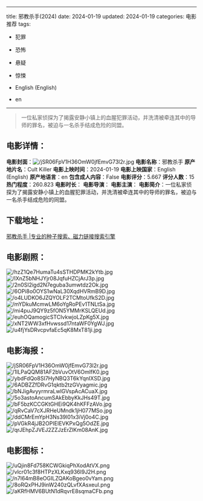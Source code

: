 
---
title: 邪教杀手(2024)
date: 2024-01-19
updated: 2024-01-19
categories: 电影推荐
tags:
- 犯罪
- 恐怖
- 悬疑
- 惊悚

- English (English)
- en
---


> 一位私家侦探为了揭露安静小镇上的血腥犯罪活动，并洗清被牵连其中的导师的罪名，被迫与一名杀手结成危险的同盟。

## **电影详情**：

**电影封面**：<img src="https://image.tmdb.org/t/p/w200/jSR06FpV1H36OmW0jfEmvG73l2r.jpg" alt="/jSR06FpV1H36OmW0jfEmvG73l2r.jpg" title="/jSR06FpV1H36OmW0jfEmvG73l2r.jpg">
**电影名称**：邪教杀手
**原产地片名**：Cult Killer
**电影上映时间**：2024-01-19
**电影上映国家**：English (English)
**原产地语言**：en
**包含成人内容**：False
**电影评分**：5.667
**评分人数**：15
**热门程度**：260.823
**电影时长**：
**电影导演**：
**电影主演**：
**电影简介**：一位私家侦探为了揭露安静小镇上的血腥犯罪活动，并洗清被牵连其中的导师的罪名，被迫与一名杀手结成危险的同盟。

## **下载地址**：
[邪教杀手 |专业的种子搜索、磁力链接搜索引擎](https://movie.amd794.com:2083/?search=Cult%20Killer&ordering=&mode=match_phrase&page_size=10&page=1)
 

## **电影剧照**：
<img src="https://image.tmdb.org/t/p/original/hzZ1Qe7HumaTu4sSTHDPMK2kYtb.jpg" alt="/hzZ1Qe7HumaTu4sSTHDPMK2kYtb.jpg" title="/hzZ1Qe7HumaTu4sSTHDPMK2kYtb.jpg"><img src="https://image.tmdb.org/t/p/original/lXnZ5bNHJYjr08JqfuHZCjArJ3p.jpg" alt="/lXnZ5bNHJYjr08JqfuHZCjArJ3p.jpg" title="/lXnZ5bNHJYjr08JqfuHZCjArJ3p.jpg"><img src="https://image.tmdb.org/t/p/original/2n0SI2igd2N7eguba3umwtdz2Ok.jpg" alt="/2n0SI2igd2N7eguba3umwtdz2Ok.jpg" title="/2n0SI2igd2N7eguba3umwtdz2Ok.jpg"><img src="https://image.tmdb.org/t/p/original/6OPi8o0OYS1wNaL30XqdHVRmB9D.jpg" alt="/6OPi8o0OYS1wNaL30XqdHVRmB9D.jpg" title="/6OPi8o0OYS1wNaL30XqdHVRmB9D.jpg"><img src="https://image.tmdb.org/t/p/original/o4LUDKO6JZQYOLF2TCMtoUfkS2D.jpg" alt="/o4LUDKO6JZQYOLF2TCMtoUfkS2D.jpg" title="/o4LUDKO6JZQYOLF2TCMtoUfkS2D.jpg"><img src="https://image.tmdb.org/t/p/original/mYDkuMcmwLM6oYgRoPEv1TNLtSa.jpg" alt="/mYDkuMcmwLM6oYgRoPEv1TNLtSa.jpg" title="/mYDkuMcmwLM6oYgRoPEv1TNLtSa.jpg"><img src="https://image.tmdb.org/t/p/original/mi4puJ9QY9z5fON5YMMrKSLQEUd.jpg" alt="/mi4puJ9QY9z5fON5YMMrKSLQEUd.jpg" title="/mi4puJ9QY9z5fON5YMMrKSLQEUd.jpg"><img src="https://image.tmdb.org/t/p/original/euhOQamogicSTCIvkwjoLZpKg5X.jpg" alt="/euhOQamogicSTCIvkwjoLZpKg5X.jpg" title="/euhOQamogicSTCIvkwjoLZpKg5X.jpg"><img src="https://image.tmdb.org/t/p/original/xNT2WW3xfHvwssd17ntaWF0YgWJ.jpg" alt="/xNT2WW3xfHvwssd17ntaWF0YgWJ.jpg" title="/xNT2WW3xfHvwssd17ntaWF0YgWJ.jpg"><img src="https://image.tmdb.org/t/p/original/u4fjYsDRvcpvfaEc5qK8MxT81ji.jpg" alt="/u4fjYsDRvcpvfaEc5qK8MxT81ji.jpg" title="/u4fjYsDRvcpvfaEc5qK8MxT81ji.jpg">

## **电影海报**：
<img src="https://image.tmdb.org/t/p/original/jSR06FpV1H36OmW0jfEmvG73l2r.jpg" alt="/jSR06FpV1H36OmW0jfEmvG73l2r.jpg" title="/jSR06FpV1H36OmW0jfEmvG73l2r.jpg"><img src="https://image.tmdb.org/t/p/original/1lLPaQQM81AF2bVuvOtV6OmlfK0.jpg" alt="/1lLPaQQM81AF2bVuvOtV6OmlfK0.jpg" title="/1lLPaQQM81AF2bVuvOtV6OmlfK0.jpg"><img src="https://image.tmdb.org/t/p/original/ybdFdQo8SI7HyNBQ3T6kYqnIXSD.jpg" alt="/ybdFdQo8SI7HyNBQ3T6kYqnIXSD.jpg" title="/ybdFdQo8SI7HyNBQ3T6kYqnIXSD.jpg"><img src="https://image.tmdb.org/t/p/original/6ADBZZfDRvG1qktb2tzGVyagmic.jpg" alt="/6ADBZZfDRvG1qktb2tzGVyagmic.jpg" title="/6ADBZZfDRvG1qktb2tzGVyagmic.jpg"><img src="https://image.tmdb.org/t/p/original/bNJigAvyyrmraLwlGVspAcACuaX.jpg" alt="/bNJigAvyyrmraLwlGVspAcACuaX.jpg" title="/bNJigAvyyrmraLwlGVspAcACuaX.jpg"><img src="https://image.tmdb.org/t/p/original/5o3astoAncumSAkEbbyKkJHs49T.jpg" alt="/5o3astoAncumSAkEbbyKkJHs49T.jpg" title="/5o3astoAncumSAkEbbyKkJHs49T.jpg"><img src="https://image.tmdb.org/t/p/original/bF5bzKCCGKtGHEi9QK4hKFFzAVo.jpg" alt="/bF5bzKCCGKtGHEi9QK4hKFFzAVo.jpg" title="/bF5bzKCCGKtGHEi9QK4hKFFzAVo.jpg"><img src="https://image.tmdb.org/t/p/original/qRvCaV7cXJRHeUMndk1jH077MSo.jpg" alt="/qRvCaV7cXJRHeUMndk1jH077MSo.jpg" title="/qRvCaV7cXJRHeUMndk1jH077MSo.jpg"><img src="https://image.tmdb.org/t/p/original/ddCMrEmYpH3Ns39l01x3iVj0o4C.jpg" alt="/ddCMrEmYpH3Ns39l01x3iVj0o4C.jpg" title="/ddCMrEmYpH3Ns39l01x3iVj0o4C.jpg"><img src="https://image.tmdb.org/t/p/original/pVGkR4jJB2OPIEIEVKPxQg5OdZE.jpg" alt="/pVGkR4jJB2OPIEIEVKPxQg5OdZE.jpg" title="/pVGkR4jJB2OPIEIEVKPxQg5OdZE.jpg"><img src="https://image.tmdb.org/t/p/original/qrJEhpZJVEJ2ZZJzErZlKm08AnK.jpg" alt="/qrJEhpZJVEJ2ZZJzErZlKm08AnK.jpg" title="/qrJEhpZJVEJ2ZZJzErZlKm08AnK.jpg">

## **电影图标**：
<img src="https://image.tmdb.org/t/p/original/uQjin8Fd758KCWGkiqPhXodAtVX.png" alt="/uQjin8Fd758KCWGkiqPhXodAtVX.png" title="/uQjin8Fd758KCWGkiqPhXodAtVX.png"><img src="https://image.tmdb.org/t/p/original/vlcr01c3f8HTPzXLKxq936l9J2H.png" alt="/vlcr01c3f8HTPzXLKxq936l9J2H.png" title="/vlcr01c3f8HTPzXLKxq936l9J2H.png"><img src="https://image.tmdb.org/t/p/original/n7l64mB8eOGILZQAKoBgeo0vYam.png" alt="/n7l64mB8eOGILZQAKoBgeo0vYam.png" title="/n7l64mB8eOGILZQAKoBgeo0vYam.png"><img src="https://image.tmdb.org/t/p/original/8oRQxPHJ9inW240zQLvfXAsxeuI.png" alt="/8oRQxPHJ9inW240zQLvfXAsxeuI.png" title="/8oRQxPHJ9inW240zQLvfXAsxeuI.png"><img src="https://image.tmdb.org/t/p/original/aKRfHMV6BUtN1dRqvrE8sqmaCFb.png" alt="/aKRfHMV6BUtN1dRqvrE8sqmaCFb.png" title="/aKRfHMV6BUtN1dRqvrE8sqmaCFb.png">

